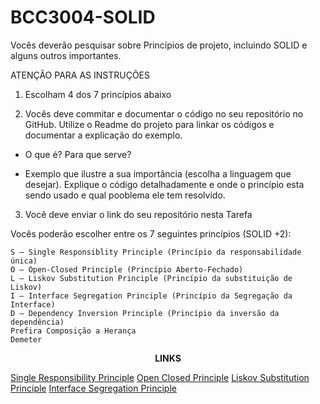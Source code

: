 # BCC3004-SOLID

Vocês deverão pesquisar sobre Princípios de projeto, incluindo SOLID e alguns outros importantes.

ATENÇÃO PARA AS INSTRUÇÕES

1. Escolham 4 dos 7 princípios abaixo

2. Vocês deve commitar e documentar o código no seu repositório no GitHub. Utilize o Readme do projeto para linkar os códigos e documentar a explicação do exemplo.

- O que é? Para que serve?

- Exemplo que ilustre a sua importância (escolha a linguagem que desejar). Explique o código detalhadamente e onde o princípio esta sendo usado e qual pooblema ele tem resolvido.

3. Você deve enviar o link do seu repositório nesta Tarefa

Vocês poderão escolher entre os 7 seguintes princípios (SOLID +2):

    S — Single Responsiblity Principle (Princípio da responsabilidade única)
    O — Open-Closed Principle (Princípio Aberto-Fechado)
    L — Liskov Substitution Principle (Princípio da substituição de Liskov)
    I — Interface Segregation Principle (Princípio da Segregação da Interface)
    D — Dependency Inversion Principle (Princípio da inversão da dependência)
    Prefira Composição a Herança
    Demeter 

<p align="center"><strong>LINKS</strong></p>

[Single Responsibility Principle](./Single-Responsibility-Principle/srp.cpp)
[Open Closed Principle](./Open-Closed-Principle/ocp.cpp)
[Liskov Substitution Principle](./Liskov-Substitution-Principle/lsp.cpp)
[Interface Segregation Principle](./Interface-Segregation-Principle/isp.cpp)
